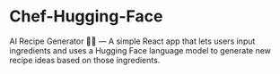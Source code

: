 # Chef-Hugging-Face
AI Recipe Generator 🍳✨ — A simple React app that lets users input ingredients and uses a Hugging Face language model to generate new recipe ideas based on those ingredients.

